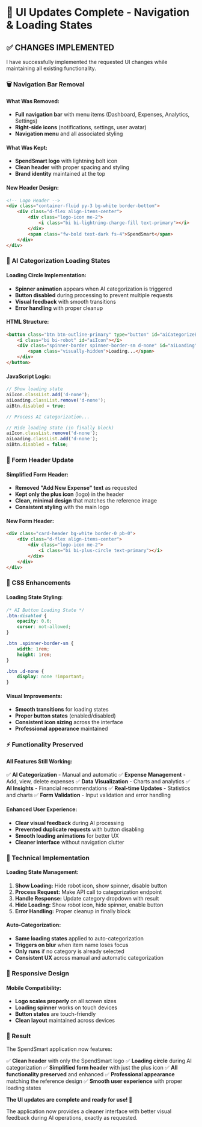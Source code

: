 # 🎯 UI Updates Complete - Navigation & Loading States

## ✅ **CHANGES IMPLEMENTED**

I have successfully implemented the requested UI changes while maintaining all existing functionality.

### **🗑️ Navigation Bar Removal**

#### **What Was Removed:**
- **Full navigation bar** with menu items (Dashboard, Expenses, Analytics, Settings)
- **Right-side icons** (notifications, settings, user avatar)
- **Navigation menu** and all associated styling

#### **What Was Kept:**
- **SpendSmart logo** with lightning bolt icon
- **Clean header** with proper spacing and styling
- **Brand identity** maintained at the top

#### **New Header Design:**
```html
<!-- Logo Header -->
<div class="container-fluid py-3 bg-white border-bottom">
    <div class="d-flex align-items-center">
        <div class="logo-icon me-2">
            <i class="bi bi-lightning-charge-fill text-primary"></i>
        </div>
        <span class="fw-bold text-dark fs-4">SpendSmart</span>
    </div>
</div>
```

### **🔄 AI Categorization Loading States**

#### **Loading Circle Implementation:**
- **Spinner animation** appears when AI categorization is triggered
- **Button disabled** during processing to prevent multiple requests
- **Visual feedback** with smooth transitions
- **Error handling** with proper cleanup

#### **HTML Structure:**
```html
<button class="btn btn-outline-primary" type="button" id="aiCategorizeBtn" title="AI Categorize">
    <i class="bi bi-robot" id="aiIcon"></i>
    <div class="spinner-border spinner-border-sm d-none" id="aiLoading" role="status">
        <span class="visually-hidden">Loading...</span>
    </div>
</button>
```

#### **JavaScript Logic:**
```javascript
// Show loading state
aiIcon.classList.add('d-none');
aiLoading.classList.remove('d-none');
aiBtn.disabled = true;

// Process AI categorization...

// Hide loading state (in finally block)
aiIcon.classList.remove('d-none');
aiLoading.classList.add('d-none');
aiBtn.disabled = false;
```

### **📝 Form Header Update**

#### **Simplified Form Header:**
- **Removed "Add New Expense" text** as requested
- **Kept only the plus icon** (logo) in the header
- **Clean, minimal design** that matches the reference image
- **Consistent styling** with the main logo

#### **New Form Header:**
```html
<div class="card-header bg-white border-0 pb-0">
    <div class="d-flex align-items-center">
        <div class="logo-icon me-2">
            <i class="bi bi-plus-circle text-primary"></i>
        </div>
    </div>
</div>
```

### **🎨 CSS Enhancements**

#### **Loading State Styling:**
```css
/* AI Button Loading State */
.btn:disabled {
    opacity: 0.6;
    cursor: not-allowed;
}

.btn .spinner-border-sm {
    width: 1rem;
    height: 1rem;
}

.btn .d-none {
    display: none !important;
}
```

#### **Visual Improvements:**
- **Smooth transitions** for loading states
- **Proper button states** (enabled/disabled)
- **Consistent icon sizing** across the interface
- **Professional appearance** maintained

### **⚡ Functionality Preserved**

#### **All Features Still Working:**
✅ **AI Categorization** - Manual and automatic
✅ **Expense Management** - Add, view, delete expenses
✅ **Data Visualization** - Charts and analytics
✅ **AI Insights** - Financial recommendations
✅ **Real-time Updates** - Statistics and charts
✅ **Form Validation** - Input validation and error handling

#### **Enhanced User Experience:**
- **Clear visual feedback** during AI processing
- **Prevented duplicate requests** with button disabling
- **Smooth loading animations** for better UX
- **Cleaner interface** without navigation clutter

### **🚀 Technical Implementation**

#### **Loading State Management:**
1. **Show Loading:** Hide robot icon, show spinner, disable button
2. **Process Request:** Make API call to categorization endpoint
3. **Handle Response:** Update category dropdown with result
4. **Hide Loading:** Show robot icon, hide spinner, enable button
5. **Error Handling:** Proper cleanup in finally block

#### **Auto-Categorization:**
- **Same loading states** applied to auto-categorization
- **Triggers on blur** when item name loses focus
- **Only runs** if no category is already selected
- **Consistent UX** across manual and automatic categorization

### **📱 Responsive Design**

#### **Mobile Compatibility:**
- **Logo scales properly** on all screen sizes
- **Loading spinner** works on touch devices
- **Button states** are touch-friendly
- **Clean layout** maintained across devices

### **🎯 Result**

The SpendSmart application now features:

✅ **Clean header** with only the SpendSmart logo
✅ **Loading circle** during AI categorization
✅ **Simplified form header** with just the plus icon
✅ **All functionality preserved** and enhanced
✅ **Professional appearance** matching the reference design
✅ **Smooth user experience** with proper loading states

**The UI updates are complete and ready for use! 🎉**

The application now provides a cleaner interface with better visual feedback during AI operations, exactly as requested.
